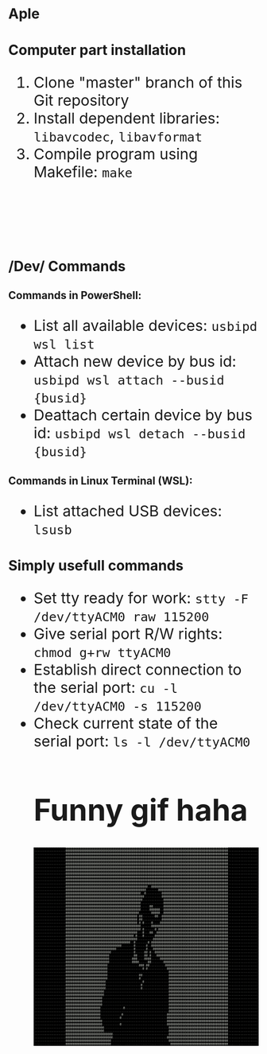 # Aple

<h1>Computer part installation</h1>
<ol style="font-size: 30px">
    <li>Clone "master" branch of this Git repository</li>
    <li>Install dependent libraries: <code>libavcodec</code>, <code>libavformat</code></li>
    <li>Compile program using Makefile: <code>make</code></li>
</ol>
<br>
<br>
<br>
<br>
<br>
<h1>/Dev/ Commands</h1>
<h2>Commands in PowerShell:</h2>
<ul style="font-size: 30px">
    <li>List all available devices:   <code>usbipd wsl list</code></li>
    <li>Attach new device by bus id:   <code>usbipd wsl attach --busid {busid}</code></li>
    <li>Deattach certain device by bus id:   <code>usbipd wsl detach --busid {busid}</code></li>
</ul>
<h2>Commands in Linux Terminal (WSL):</h2>
<ul style="font-size:30px">
    <li>List attached USB devices:   <code>lsusb</code></li>
</ul>

<h1>Simply usefull commands</h1>
<ul style="font-size: 30px">
    <li>Set tty ready for work:   <code>stty -F /dev/ttyACM0 raw 115200</code></li>
    <li>Give serial port R/W rights:   <code>chmod g+rw ttyACM0</code></li>
    <li>Establish direct connection to the serial port:   <code>cu -l /dev/ttyACM0 -s 115200</code></li>
    <li>Check current state of the serial port:   <code>ls -l /dev/ttyACM0</code></li>

<h1>Funny gif haha</h1>
<p align="center">
  <img src="demo.gif" alt="animated" />
</p>
